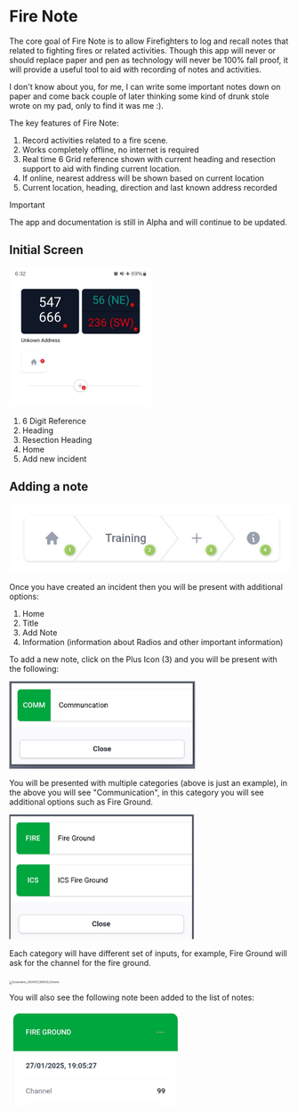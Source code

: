 # Fire Note

The core goal of Fire Note is to allow Firefighters to log and recall notes that related to fighting fires or related activities. Though this app will never or should replace paper and pen as technology will never be 100% fall proof, it will provide a useful tool to aid with recording of notes and activities.

I don't know about you, for me, I can write some important notes down on paper and come back couple of later thinking some kind of drunk stole wrote on my pad, only to find it was me :).

The key features of Fire Note:

1. Record activities related to a fire scene.
2. Works completely offline, no internet is required 
3. Real time 6 Grid reference shown with current heading and resection support to aid with finding current location.
4. If online, nearest address will be shown based on current location
5. Current location, heading, direction and last known address recorded 

> [!IMPORTANT]
>
> The app and documentation is still in Alpha and will continue to be updated.



## Initial Screen

<img src="assets\Home.jpg" alt="Home" style="zoom:25%;" />

1. 6 Digit Reference
2. Heading 
3. Resection Heading
4. Home
5. Add new incident

## Adding a note

![NoteView](assets/NoteView.jpg)

Once you have created an incident then you will be present with additional options:

1. Home
2. Title
3. Add Note
4. Information (information about Radios and other important information)

To add a new note, click on the Plus Icon (3) and you will be present with the following:

<img src="assets\Screenshot_20250127_185324_Chrome.jpg" alt="Screenshot_20250127_185324_Chrome" style="zoom:33%;" />

You will be presented with multiple categories (above is just an example), in the above you will see "Communication", in this category you will see additional options such as Fire Ground.

<img src="assets\Screenshot_20250127_190023_Chrome.jpg" alt="Screenshot_20250127_190023_Chrome" style="zoom:33%;" />

Each category will have different set of inputs, for example, Fire Ground will ask for the channel for the fire ground. 

<img src="C:\Paul\Projects\FireNoteApp\assets\Screenshot_20250127_190530_Chrome.jpg" alt="Screenshot_20250127_190530_Chrome" style="zoom:33%;" />

You will also see the following note been added to the list of notes:

<img src="assets\Screenshot_20250127_190850_Chrome.jpg" alt="Screenshot_20250127_190850_Chrome" style="zoom:33%;" />